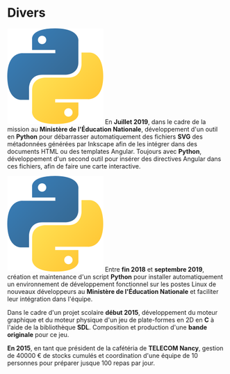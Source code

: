 # Divers

![python][python]
En **Juillet 2019**, dans le cadre de la mission au **Ministère de l'Éducation
Nationale**, développement d'un outil en **Python** pour débarrasser
automatiquement des fichiers **SVG** des métadonnées générées par Inkscape afin
de les intégrer dans des documents HTML ou des templates Angular. Toujours avec
**Python**, développement d'un second outil pour insérer des directives Angular
dans ces fichiers, afin de faire une carte interactive.

![python][python]
Entre **fin 2018** et **septembre 2019**, création et maintenance d'un script
**Python** pour installer automatiquement un environnement de développement
fonctionnel sur les postes Linux de nouveaux développeurs au **Ministère de
l'Éducation Nationale** et faciliter leur intégration dans l'équipe.

Dans le cadre d'un projet scolaire **début 2015**, développement du moteur
graphique et du moteur physique d'un jeu de plate-formes en 2D en **C** à l'aide
de la bibliothèque **SDL**. Composition et production d'une **bande originale**
pour ce jeu.

**En 2015**, en tant que président de la cafétéria de **TELECOM Nancy**, gestion
de 40000 € de stocks cumulés et coordination d'une équipe de 10 personnes pour
préparer jusque 100 repas par jour.

[python]: images/logos/python.svg
